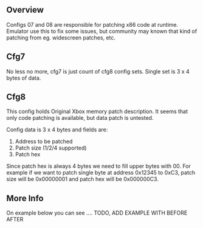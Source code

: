 ## Overview
Configs 07 and 08 are responsible for patching x86 code at runtime. Emulator use this to fix some issues, but community may known that kind of patching from eg. widescreen patches, etc.

## Cfg7
No less no more, cfg7 is just count of cfg8 config sets. Single set is 3 x 4 bytes of data.

## Cfg8
This config holds Original Xbox memory patch description. It seems that only code patching is available, but data patch is untested.

Config data is 3 x 4 bytes and fields are:
1. Address to be patched
2. Patch size (1/2/4 supported)
3. Patch hex

Since patch hex is always 4 bytes we need to fill upper bytes with 00. For example if we want to patch single byte at address 0x12345 to 0xC3, patch size will be 0x00000001 and patch hex will be 0x000000C3.

## More Info
On example below you can see .... TODO, ADD EXAMPLE WITH BEFORE AFTER
